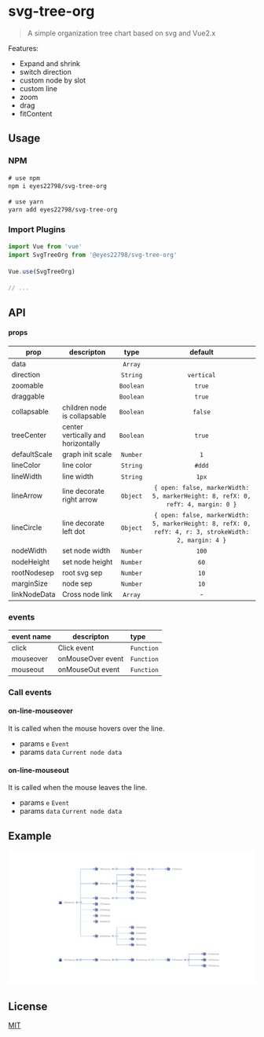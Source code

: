 # svg-tree-org

> A simple organization tree chart based on svg and Vue2.x

Features:
+ Expand and shrink
+ switch direction
+ custom node by slot
+ custom line
+ zoom
+ drag
+ fitContent

## Usage

### NPM

```
# use npm
npm i eyes22798/svg-tree-org

# use yarn
yarn add eyes22798/svg-tree-org
```
### Import Plugins

``` js
import Vue from 'vue'
import SvgTreeOrg from '@eyes22798/svg-tree-org'

Vue.use(SvgTreeOrg)

// ...
```


## API

#### props

  prop              | descripton                              | type                   | default
  ------------------|-----------------------------------------|:----------------------:|:---------------------------------------------------------:
  data              |                                         | `Array`                |
  direction         |                                         | `String`               | `vertical`
  zoomable          |                                         | `Boolean`              | `true`
  draggable         |                                         | `Boolean`              | `true`
  collapsable       |  children node is collapsable           | `Boolean`              | `false`
  treeCenter        |  center vertically and horizontally     | `Boolean`              | `true`
  defaultScale      |  graph init scale                       | `Number`               | `1`
  lineColor         |  line color                             | `String`               | `#ddd`
  lineWidth         |  line width                             | `String`               | `1px`
  lineArrow         |  line decorate right arrow              | `Object`               | `{ open: false, markerWidth: 5, markerHeight: 8, refX: 0, refY: 4, margin: 0 }`
  lineCircle        |  line decorate left dot                 | `Object`               | `{ open: false, markerWidth: 5, markerHeight: 8, refX: 0, refY: 4, r: 3, strokeWidth: 2, margin: 4 }`
  nodeWidth         |  set node width                         | `Number`               |  `100`
  nodeHeight        |  set node height                        | `Number`               |  `60`
  rootNodesep       |  root svg sep                           | `Number`               |  `10`
  marginSize        |  node sep                               | `Number`               |  `10`
  linkNodeData      |  Cross node link                        | `Array`                |     -


### events

  event name        | descripton                              | type
  ------------------|-----------------------------------------|:----------------------
  click             |  Click event                            | `Function`
  mouseover         |  onMouseOver event                      | `Function`
  mouseout          |  onMouseOut event                       | `Function`

### Call events

#### on-line-mouseover
It is called when the mouse hovers over the line.

- params `e` `Event`
- params `data` `Current node data`

#### on-line-mouseout
It is called when the mouse leaves the line.

- params `e` `Event`
- params `data` `Current node data`

## Example

  ![default](./screenshot.png)

## License
[MIT](./LICENSE)
